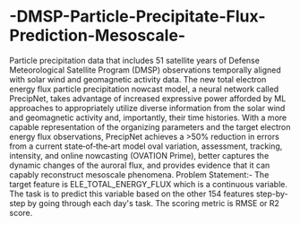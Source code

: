 # -DMSP-Particle-Precipitate-Flux-Prediction-Mesoscale-
 Particle precipitation data that includes 51 satellite years of Defense Meteorological Satellite Program (DMSP) observations temporally aligned with solar wind and geomagnetic activity data. The new total electron energy flux particle precipitation nowcast model, a neural network called PrecipNet, takes advantage of increased expressive power afforded by ML approaches to appropriately utilize diverse information from the solar wind and geomagnetic activity and, importantly, their time histories. 
With a more capable representation of the organizing parameters and the target electron energy flux observations, PrecipNet achieves a >50% reduction in errors from a current state‐of‐the‐art model oval variation, assessment, tracking, intensity, and online nowcasting (OVATION Prime), better captures the dynamic changes of the auroral flux, and provides evidence that it can capably reconstruct mesoscale phenomena.
 Problem Statement:- The target feature is ELE_TOTAL_ENERGY_FLUX which is a continuous variable. The task is to predict this variable based on the other 154 features step-by-step by going through each day's task. The scoring metric is RMSE or R2 score.
